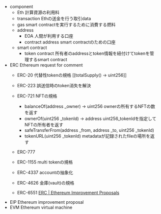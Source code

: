 - component
    - Eth
        計算資源の利用料
    - transaction
        Ethの送金を行う取引data
    - gas
        smart contractを実行するために消費する燃料
    - address
        - EOA
            人間が利用する口座
        - contract address
            smart contractのための口座
    - smart contract
        - token contract
            所有者のaddressとtoken情報を紐付けてtokenを管理するsmart contract
- ERC Ethereum request for comment
    - ERC-20
        代替性tokenの規格
        [[totalSupply() → uint256]]
        
    - ERC-223
        誤送信時のtoken消失を解決
    - ERC-721
        NFTの規格
        - balanceOf(address _owner) → uint256
            ownerの所有するNFTの数を返す
        - ownerOf(uint256 _tokenId) → address
            uint256_tokenIdを指定してNFTの所有者を返す
        - safeTransferFrom(address _from, address _to, uint256 _tokenId)
        - tokenURL(uint256 _tokenId)
            metadataが記録されたfileの場所を返す
    - ERC-777
    - ERC-1155
        multi tokenの規格
    - ERC-4337
        accountの抽象化
    - ERC-4626
        金庫(vault)の規格
    - ERC-6551
    [ERC | Ethereum Improvement Proposals](https://eips.ethereum.org/erc)
- EIP Ethereum improvement proposal
- EVM Ethereum virtual machine